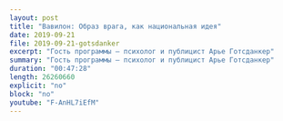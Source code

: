 ```yaml
---
layout: post
title: "Вавилон: Образ врага, как национальная идея"
date: 2019-09-21
file: 2019-09-21-gotsdanker
excerpt: "Гость программы — психолог и публицист Арье Готсданкер"
summary: "Гость программы — психолог и публицист Арье Готсданкер"
duration: "00:47:28"
length: 26260660
explicit: "no"
block: "no"
youtube: "F-AnHL7iEfM"
---
```

